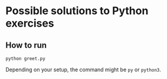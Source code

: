 # Possible solutions to Python exercises

## How to run

```
python greet.py
```

Depending on your setup, the command might be `py` or `python3`.
